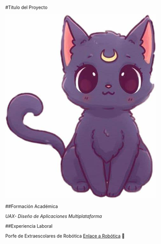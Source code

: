 #Título del Proyecto

![Imagen de Portada](gatitokawaii.jpg)

##Formación Académica

*UAX- Diseño de Aplicaciones Multiplataforma* 

##Experiencia Laboral

Porfe de Extraescolares de Robótica
[Enlace a Robótica](https://robotsinaction.com/) 🤖

